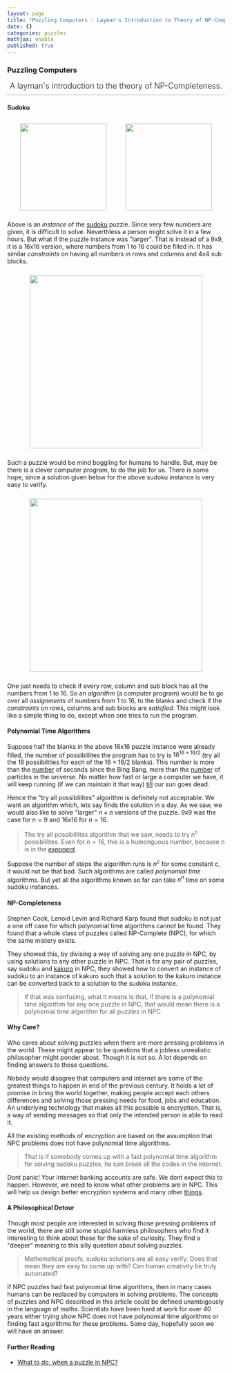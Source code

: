 ```yaml
---
layout: page
title: "Puzzling Computers : Layman's Introduction to Theory of NP-Completeness"
date: {}
categories: puzzles
mathjax: enable
published: true
---
```


### Puzzling Computers
<span style="display: block; padding-bottom: 10px; font-size: 18px; text-align: center; font-weight: 300;
border-bottom: gray 1px dotted;">
A layman's introduction to the theory of NP-Completeness.</span>

#### Sudoku
<p style="text-align:center">
<img src="../../images/sudoku_9x9.png" width="200px" style="margin: 10px 20px"/> <img src="../../images/sudoku_9x9_solved.png" width="200px" style="margin: 0px 20px"/>
</p>

Above is an <em><a>instance</a></em> of the <a href="http://en.wikipedia.org/wiki/Sudoku">sudoku</a> puzzle. Since very few 
numbers are given, it is difficult to solve.
Neverthless a person might solve it in a few
hours. But what if the puzzle instance was "larger".
That is instead of a 9x9, it is a 16x16 version,
where numbers from 1 to 16 could be filled in.
It has similar <em><a>constraints</a></em> on having all
numbers in rows and columns and 4x4 sub blocks.

<p style="text-align:center">
<img src="../../images/sudoku_16x16.png" width="400px" style="margin: 10px 20px"/> </p>

Such a puzzle would be mind boggling for
humans to handle. But, may be there is a 
clever computer program, to do the job for
us. There is some hope, since a solution
given below for the above sudoku instance is very
easy to verify. 


<p style="text-align:center">
<img src="../../images/sudoku_16x16_solved.png" width="400px" style="margin: 10px 20px"/> </p>

One just needs to check if every row, column and
sub block has all the numbers from 1 to 16. So
 an <em><a>algorithm</a></em> (a computer program) would be to 
go over all <em><a>assignments</a></em> of numbers from 1 to 16, to the blanks
and check if the <em><a>constraints</a></em> on rows, columns and
sub blocks are <em><a>satisfied</a></em>. This might look
like a simple thing to do, except when one tries
to run the program. 


#### Polynomial Time Algorithms

Suppose half the blanks in the above 16x16 puzzle instance were
already filled, the number of possiblilites
the program has to try is $16^{16 \times 16/2}$ (try all the 16 possibilities
for each of the $16\times 16/2$ blanks). This number is
more than the <a href="http://en.wikipedia.org/wiki/Chronology_of_the_universe">number</a>
 of seconds since the Bing Bang,
more than the <a href="http://en.wikipedia.org/wiki/Chronology_of_the_universe">number</a> of particles in the universe. No
matter how fast or large a computer we have, it will
keep running (if we can maintain it that way) <a href="http://image.gsfc.nasa.gov/poetry/ask/a10395.html">till</a>
our sun goes dead.

Hence the "try all possiblilites" algorithm is definitely not
acceptable. We want an algorithm which, lets say
finds the solution in a day. As we saw, we would
also like to solve "larger" $n\times n$ versions of the puzzle.
9x9 was the case for $n=9$ and 16x16 for $n=16$. 

> The try
all possiblilites algorithm that we saw, needs to try
$n^n$ possiblilites. Even for $n=16$, this is a humonguous number,
because n is in the <em><a href="http://en.wikipedia.org/wiki/Exponentiation">exponent</a></em>.

 Suppose the number of steps
the algorithm runs is $n^c$ for some constant $c$, it would not
be that bad. Such algorithms are called <em><a>polynomial time</a></em>  algorithms.  But yet all the algorithms known so far can
take $n^n$ time on some sudoku instances.

#### NP-Completeness

Stephen Cook, Lenoid Levin and Richard Karp found that sudoku is not just a one off
case for which polynomial time algorithms cannot be found. They found
that a whole class of puzzles called NP-Complete (NPC), for which the same mistery exists.

They showed this, by divising a way of solving any one puzzle in NPC, by
using solutions to any other puzzle in NPC. That is for any pair of puzzles,
say sudoku and <a href="http://en.wikipedia.org/wiki/Kakuro">kakuro</a> in NPC, they showed how to convert an instance of
sudoku to an instance of kakuro such that a solution to the kakuro instance
can be converted back to a solution to the sudoku instance. 

> If that was confusing,
what it means is that, if there is a polynomial time algorithm for any one puzzle
in NPC, that would mean there is a polynomial time algorithm for all puzzles in NPC.

#### Why Care?

Who cares about solving puzzles when there are
more pressing problems in the world. These might appear to be
questions that a jobless unrealistic philosopher might ponder
about. Though it is not so. A lot depends on finding answers
to these questions. 

Nobody would disagree that computers and
internet are some of the greatest things to happen in end of the
previous century. It holds a lot of promise in bring the world
together, making people accept each others differences and 
solving those pressing needs for food, jobs and education. An
underlying technology that makes all this possible is encryption.
That is, a way of sending messages so that only the intended person
is able to read it.

All the existing methods of encryption are based on the assumption
that NPC problems does not have polynomial time algorithms.

> That is if somebody comes up with a fast polynomial time algorithm for solving 
sudoku puzzles, he can break all the codes in the internet.

Dont panic! Your internet banking accounts are safe. We
dont expect this to happen. However, we need to know what other
problems are in NPC. This will help us design better encryption
systems and many other <a href="http://en.wikipedia.org/wiki/Zero-knowledge_proof">things</a>.

#### A Philosophical Detour

Though most people are interested in solving those pressing problems
of the world, there are still some stupid harmless philosophers
who find it interesting to think about these for the sake of curiosity.
They find a "deeper" meaning to this silly question about solving
puzzles.

> Mathematical proofs, sudoku solutions are all easy verify. Does that
mean they are easy to come up with? Can human creativity be truly
automated?

If NPC puzzles had fast polynomial time algorithms, then in many cases 
humans can be replaced by computers in solving problems. The concepts of
puzzles and NPC described in this article could be
defined unambigously in the language of maths. Scientists have been
hard at work for over 40 years either trying show NPC does not have polynomial time
algorithms or finding fast algorithms for these problems. Some day, hopefully
soon we will have an answer.

#### Further Reading

- <a href="/2014/approximation-limits">What to do, when a puzzle in NPC?</a>


